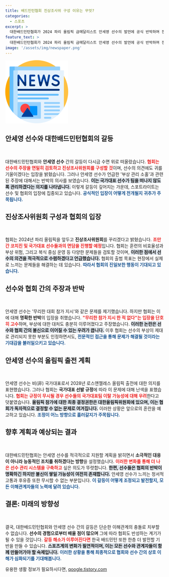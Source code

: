```yaml
---
title: 배드민턴협회 진상조사위 구성 이유는 무엇?
categories:
  - 스포츠
excerpt: >
  대한배드민턴협회가 2024 파리 올림픽 금메달리스트 안세영 선수의 발언에 공식 반박하며 진상조사위원회를 구성하겠다고 밝혔습니다. 부상 관리 및 훈련 방식에 대한 문제를 협회가 어떻게 해결할지 주목됩니다.
feature_text: >
  대한배드민턴협회가 2024 파리 올림픽 금메달리스트 안세영 선수의 발언에 공식 반박하며 진상조사위원회를 구성하겠다고 밝혔습니다. 부상 관리 및 훈련 방식에 대한 문제를 협회가 어떻게 해결할지 주목됩니다.
image: '/assets/img/newspaper.png'
---
```


<p><img src="/assets/img/newspaper.png" alt="kimp 속보" /></p>

<h2 data-ke-size="size26">안세영 선수와 대한배드민턴협회의 갈등</h2>

<p data-ke-size="size16">&nbsp;</p>

<p>대한배드민턴협회와 <b>안세영 선수</b> 간의 갈등이 다시금 수면 위로 떠올랐습니다. <b><span style="color: #ee2323;">협회는 선수의 주장을 면밀히 검토하고 진상조사위원회를 구성할 것</span></b>이며, 선수의 의견에도 귀를 기울이겠다는 입장을 밝혔습니다. 그러나 안세영 선수가 언급한 '부상 관리 소홀'과 관련된 주장에 대해서는 반박의 의사를 보였습니다. <b><span style="background-color: #21538527;">이는 국가대표 선수가 팀을 떠나지 않도록 관리하겠다는 의지를 나타냅니다.</span></b> 이렇게 갈등이 깊어지는 가운데, 스포트라이트는 선수 및 협회의 입장에 집중되고 있습니다. <b><span style="color: #1a5490;">공식적인 입장이 어떻게 전개될지 귀추가 주목됩니다.</span></b></p>

<h2 data-ke-size="size26">진상조사위원회 구성과 협회의 입장</h2>

<p data-ke-size="size16">&nbsp;</p>

<p>협회는 2024년 파리 올림픽을 앞두고 <b>진상조사위원회</b>를 꾸리겠다고 밝혔습니다. <b><span style="color: #ee2323;">조만간 코치진 및 국가대표 선수들과의 면담을 진행할 예정</span></b>입니다. 협회는 훈련의 비효율성과 부상 위험, 그리고 복식 중심 운영 등 다양한 문제들을 검토할 것이며, <b><span style="background-color: #21538527;">이러한 점에서 선수의 의견을 적극적으로 수렴하겠다고 언급했습니다.</span></b> 협회의 출범 목표는 현장에서 실제로 느끼는 문제들을 해결하는 데 있습니다. <b><span style="color: #1a5490;">따라서 협회의 진일보한 행동이 기대되고 있습니다.</span></b></p>

<h2 data-ke-size="size26">선수와 협회 간의 주장과 반박</h2>

<p data-ke-size="size16">&nbsp;</p>

<p>안세영 선수는 '무리한 대회 참가 지시'와 같은 문제를 제기했습니다. 하지만 협회는 이에 대해 <b>명확한 반박</b>의 입장을 취했습니다. <b><span style="color: #ee2323;">"무리한 참가 지시 한 적 없다"는 입장을 단호히 고수</span></b>하며, 부상에 대한 대처도 충분히 이루어졌다고 주장했습니다. <b><span style="background-color: #21538527;">이러한 논란은 선수와 협회 간의 불신으로 이어질 수 있는 우려가 큽니다.</span></b> 이후 협회는 선수의 부상이 제대로 관리되지 못한 부분도 인정하면서도, <b><span style="color: #1a5490;">전문적인 접근을 통해 문제가 해결될 것이라는 기대감을 불러일으키고 있습니다.</span></b></p>

<h2 data-ke-size="size26">안세영 선수의 올림픽 출전 계획</h2>

<p data-ke-size="size16">&nbsp;</p>

<p>안세영 선수는 비(非) 국가대표로서 2028년 로스앤젤레스 올림픽 출전에 대한 의지를 표현했습니다. 그러나 협회는 <b>국가대표 선발 규정</b>에 따라 이 문제에 대해 난색을 표했습니다. <b><span style="color: #ee2323;">협회는 규정이 무시될 경우 선수들의 국가대표팀 이탈 가능성에 대해 우려</span></b>한다고 덧붙였습니다. <b><span style="background-color: #21538527;">올림픽 참가에 대한 최종 결정권한은 대한올림픽위원회에 있으며, 이는 협회가 독자적으로 결정할 수 없는 문제로 여겨집니다.</span></b> 이러한 상황은 앞으로의 혼란을 예고하고 있습니다. <b><span style="color: #1a5490;">조정이 어느 방향으로 흘러갈지가 주목됩니다.</span></b></p>

<h2 data-ke-size="size26">향후 계획과 예상되는 결과</h2>

<p data-ke-size="size16">&nbsp;</p>

<p>대한배드민턴협회는 안세영 선수를 적극적으로 지원할 계획을 밝히면서 <b>소극적인 대응이 아니라 능동적인 조치를 취하겠다는 방향</b>을 설정했습니다. <b><span style="color: #ee2323;">이러한 변화를 통해 더 나은 선수 관리 시스템을 구축하고</span></b> 싶은 의도가 뚜렷합니다. <b><span style="background-color: #21538527;">한편, 선수들은 협회의 반박이 명확하긴 하지만 불신이 쌓일 가능성이 여전히 존재합니다.</span></b> 안세영 선수가 느끼는 정서적 고통과 후유증 또한 무시할 수 없는 부분입니다. <b><span style="color: #1a5490;">이 갈등이 어떻게 조정되고 발전할지, 모든 이해관계자들의 노력에 달려 있습니다.</span></b></p>

<h2 data-ke-size="size26">결론: 미래의 방향성</h2>

<p data-ke-size="size16">&nbsp;</p>

<p>결국, 대한배드민턴협회와 안세영 선수 간의 갈등은 단순한 이해관계의 충돌로 치부할 수 없습니다. <b>선수의 경험으로부터 배울 점이 많으며</b> 그에 따라 협회도 반성하는 계기가 될 수 있을 것입니다. <b><span style="color: #ee2323;">갈등 해소가 이루어진다면</span></b> 한국 배드민턴 또한 한층 더 발전할 기반을 만들 수 있습니다. <b><span style="background-color: #21538527;">스포츠계의 변화가 필연적이며, 이는 모든 선수와 관계자들이 함께 만들어가야 할 숙제입니다.</span></b> <b><span style="color: #1a5490;">이러한 상황을 통해 최종적으로 협회와 선수 간의 상호 이해가 심화되기를 기대해봅니다.</span></b></p>
유용한 생활 정보가 필요하시다면, <a href="https://qoogle.tistory.com" rel="dofollow">qoogle.tistory.com</a>


